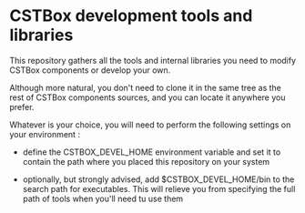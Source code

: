 CSTBox development tools and libraries
======================================

This repository gathers all the tools and internal libraries you need to modify
CSTBox components or develop your own.

Although more natural, you don't need to clone it in the same tree as the rest
of CSTBox components sources, and you can locate it anywhere you prefer. 

Whatever is your choice, you will need to perform the following settings on your 
environment :

  - define the CSTBOX_DEVEL_HOME environment variable and set it to contain the
  path where you placed this repository on your system

  - optionally, but strongly advised, add $CSTBOX_DEVEL_HOME/bin to the search
  path for executables. This will relieve you from specifying the full path of
  tools when you'll need tu use them
